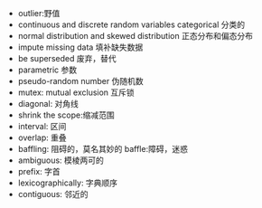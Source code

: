 + outlier:野值
+ continuous and discrete random variables    categorical 分类的
+ normal distribution and skewed distribution 正态分布和偏态分布
+ impute missing data 填补缺失数据
+ be superseded 废弃，替代
+ parametric 参数
+ pseudo-random number 伪随机数
+ mutex: mutual exclusion 互斥锁
+ diagonal: 对角线
+ shrink the scope:缩减范围
+ interval: 区间
+ overlap: 重叠
+ baffling: 阻碍的，莫名其妙的 baffle:障碍，迷惑 
+ ambiguous: 模棱两可的
+ prefix: 字首
+ lexicographically: 字典顺序
+ contiguous: 邻近的